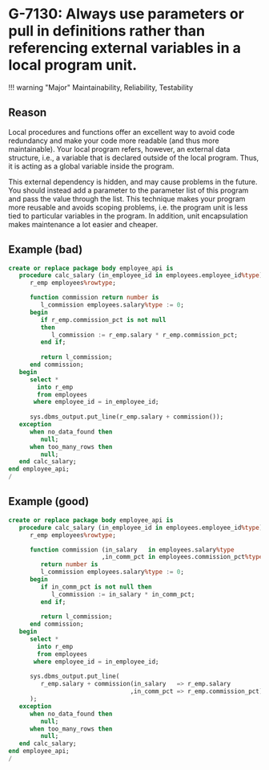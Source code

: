 # G-7130: Always use parameters or pull in definitions rather than referencing external variables in a local program unit.

!!! warning "Major"
    Maintainability, Reliability, Testability

## Reason

Local procedures and functions offer an excellent way to avoid code redundancy and make your code more readable (and thus more maintainable). Your local program refers, however, an external data structure, i.e., a variable that is declared outside of the local program. Thus, it is acting as a global variable inside the program. 

This external dependency is hidden, and may cause problems in the future. You should instead add a parameter to the parameter list of this program and pass the value through the list. This technique makes your program more reusable and avoids scoping problems, i.e. the program unit is less tied to particular variables in the program. In addition, unit encapsulation makes maintenance a lot easier and cheaper.

## Example (bad)

``` sql
create or replace package body employee_api is
   procedure calc_salary (in_employee_id in employees.employee_id%type) is
      r_emp employees%rowtype;

      function commission return number is
         l_commission employees.salary%type := 0;
      begin
         if r_emp.commission_pct is not null
         then
            l_commission := r_emp.salary * r_emp.commission_pct;
         end if;
         
         return l_commission;
      end commission;
   begin
      select *
        into r_emp
        from employees
       where employee_id = in_employee_id;
      
      sys.dbms_output.put_line(r_emp.salary + commission());
   exception
      when no_data_found then
         null;
      when too_many_rows then
         null;
   end calc_salary;
end employee_api;
/
```

## Example (good)

``` sql
create or replace package body employee_api is
   procedure calc_salary (in_employee_id in employees.employee_id%type) is
      r_emp employees%rowtype;

      function commission (in_salary   in employees.salary%type
                          ,in_comm_pct in employees.commission_pct%type)
         return number is
         l_commission employees.salary%type := 0;
      begin
         if in_comm_pct is not null then
            l_commission := in_salary * in_comm_pct;
         end if;
         
         return l_commission;
      end commission;
   begin
      select *
        into r_emp
        from employees
       where employee_id = in_employee_id;
      
      sys.dbms_output.put_line(
         r_emp.salary + commission(in_salary   => r_emp.salary
                                  ,in_comm_pct => r_emp.commission_pct)
      );
   exception
      when no_data_found then
         null;
      when too_many_rows then
         null;
   end calc_salary;
end employee_api;
/
```